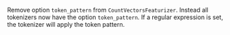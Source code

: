 Remove option `token_pattern` from `CountVectorsFeaturizer`.
Instead all tokenizers now have the option `token_pattern`.
If a regular expression is set, the tokenizer will apply the token pattern.
